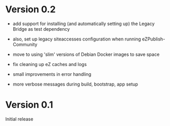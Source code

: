 Version 0.2
===========

* add support for installing (and automatically setting up) the Legacy Bridge as test dependency

* also, set up legacy siteaccesses configuration when running eZPublish-Community

* move to using 'slim' versions of Debian Docker images to save space

* fix cleaning up eZ caches and logs

* small improvements in error handling

* more verbose messages during build, bootstrap, app setup

Version 0.1
===========

Initial release
